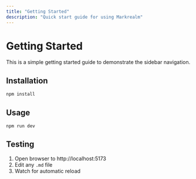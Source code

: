 ```yaml
---
title: "Getting Started"
description: "Quick start guide for using Markrealm"
---
```


# Getting Started

This is a simple getting started guide to demonstrate the sidebar navigation.

## Installation

```bash
npm install
```

## Usage

```bash
npm run dev
```

## Testing

1. Open browser to http://localhost:5173
2. Edit any `.md` file
3. Watch for automatic reload
